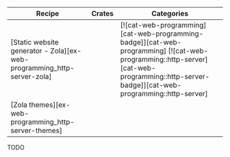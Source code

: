 | Recipe | Crates | Categories |
|--------|--------|------------|
| [Static website generator - Zola][ex-web-programming_http-server-zola] |  | [![cat-web-programming][cat-web-programming-badge]][cat-web-programming] [![cat-web-programming::http-server][cat-web-programming::http-server-badge]][cat-web-programming::http-server] |
| [Zola themes][ex-web-programming_http-server-themes] |  |  |

<div class="hidden">
TODO
</div>
